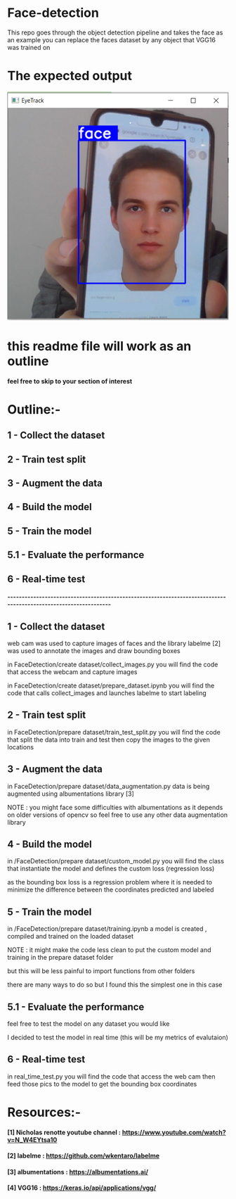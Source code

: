 # Face-detection
This repo goes through the object detection pipeline and takes the face as an example
you can replace the faces dataset by any object that VGG16 was trained on

# The expected output
<img src="/face_test.png" alt="face" title="test image">


# this readme file will work as an outline
#### feel free to skip to your section of interest


# Outline:-
## 1 - Collect the dataset
## 2 - Train test split
## 3 - Augment the data
## 4 - Build the model
## 5 - Train the model
## 5.1 - Evaluate the performance
## 6 - Real-time test

#### ----------------------------------------------------------------------------------------------------------------

## 1 - Collect the dataset

web cam was used to capture images of faces and the library labelme [2] was used to annotate the images and draw bounding boxes

in FaceDetection/create dataset/collect_images.py you will find the code that access the webcam and capture images

in FaceDetection/create dataset/prepare_dataset.ipynb you will find the code that calls collect_images and launches labelme to start labeling

## 2 - Train test split

in FaceDetection/prepare dataset/train_test_split.py you will find the code that split the data into train and test 
then copy the images to the given locations

## 3 - Augment the data

in FaceDetection/prepare dataset/data_augmentation.py data is being augmented using albumentations library [3]

NOTE : you might face some difficulties with albumentations as it depends on older versions of opencv so feel free to use any other data augmentation library


## 4 - Build the model

in /FaceDetection/prepare dataset/custom_model.py you will find the class that instantiate the model and defines the custom loss (regression loss)

as the bounding box loss is a regression problem where it is needed to minimize the difference between the coordinates predicted and labeled

## 5 -  Train the model

in /FaceDetection/prepare dataset/training.ipynb a model is created , compiled and trained on the loaded dataset

NOTE : it might make the code less clean to put the custom model and training in the prepare dataset folder

but this will be less painful to import functions from other folders

there are many ways to do so but I found this the simplest one in this case


## 5.1 - Evaluate the performance
feel free to test the model on any dataset you would like

I decided to test the model in real time (this will be my metrics of evalutaion)

## 6 - Real-time test
in real_time_test.py you will find the code that access the web cam then feed those pics to the model to get the bounding box coordinates



# Resources:-
#### [1] Nicholas renotte youtube channel : https://www.youtube.com/watch?v=N_W4EYtsa10
#### [2] labelme :  https://github.com/wkentaro/labelme
#### [3] albumentations : https://albumentations.ai/
#### [4] VGG16 : https://keras.io/api/applications/vgg/
